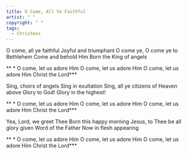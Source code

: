 ```yaml
---
title: O Come, All Ye Faithful
artist: " "
copyright: " "
tags:
  - Christmas
---
```

O come, all ye faithful
Joyful and triumphant
O come ye, O come ye to Bethlehem
Come and behold Him
Born the King of angels

 ** * O come, let us adore Him
   O come, let us adore Him
   O come, let us adore Him
   Christ the Lord***

Sing, choirs of angels
Sing in exultation
Sing, all ye citizens of Heaven above
Glory to God!
Glory in the highest!

 ** * O come, let us adore Him
   O come, let us adore Him
   O come, let us adore Him
   Christ the Lord***

Yea, Lord, we greet Thee
Born this happy morning
Jesus, to Thee be all glory given
Word of the Father
Now in flesh appearing

 ** * O come, let us adore Him
   O come, let us adore Him
   O come, let us adore Him
   Christ the Lord***